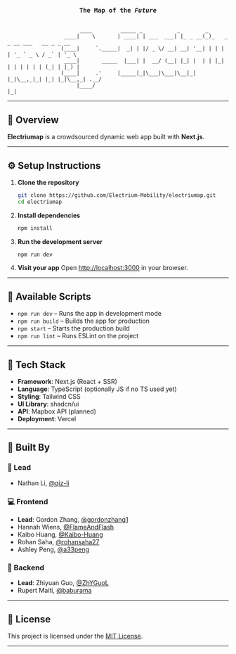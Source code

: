 <h3 align="center">
  <code>The Map of the <i>Future</i></code>
</h3>
<p align="center"><pre><code>
                       ____         _____ _           _        _
                  ____|    \       | ____| | ___  ___| |_ _ __(_)_   _ _ __ ___   __ _ _ __
                 (____|     `._____|  _| | |/ _ \/ __| __| '__| | | | | '_ ` _ \ / _` | '_ \
                  ____|       _____  |___| |  __/ (__| |_| |  | | |_| | | | | | | (_| | |_) |
                 (____|     .'     |_____|_|\___|\___|\__|_|  |_|\__,_|_| |_| |_|\__,_| .__/
                      |____/                                                          |_|
</code></pre></p>

---

## 🧬 Overview

**Electriumap** is a crowdsourced dynamic web app built with **Next.js**.

---

## ⚙️ Setup Instructions



1. **Clone the repository**

   ```bash
   git clone https://github.com/Electrium-Mobility/electriumap.git
   cd electriumap
   ```

2. **Install dependencies**

   ```bash
   npm install
   ```

3. **Run the development server**

   ```bash
   npm run dev
   ```

4. **Visit your app**
   Open [http://localhost:3000](http://localhost:3000) in your browser.

---

## 🧪 Available Scripts

* `npm run dev` – Runs the app in development mode
* `npm run build` – Builds the app for production
* `npm start` – Starts the production build
* `npm run lint` – Runs ESLint on the project

---

## 📁 Tech Stack

* **Framework**: Next.js (React + SSR)
* **Language**: TypeScript (optionally JS if no TS used yet)
* **Styling**: Tailwind CSS
* **UI Library**: shadcn/ui
* **API**: Mapbox API (planned)
* **Deployment**: Vercel

---

## 👥 Built By

### 🧠 Lead

* Nathan Li, [@qiz-li](https://github.com/qiz-li)

### 💻 Frontend

* **Lead**: Gordon Zhang, [@gordonzhang1](https://github.com/gordonzhang1)
* Hannah Wiens, [@FlameAndFlash](https://github.com/FlameAndFlash)
* Kaibo Huang, [@Kaibo-Huang](https://github.com/Kaibo-Huang)
* Rohan Saha, [@rohansaha27](https://github.com/rohansaha27)
* Ashley Peng, [@a33peng](https://github.com/a33peng)

### 🔧 Backend

* **Lead**: Zhiyuan Guo, [@ZhYGuoL](https://github.com/ZhYGuoL)
* Rupert Maiti, [@baburama](https://github.com/baburama)

---

## 📄 License

This project is licensed under the [MIT License](./LICENSE).

---
